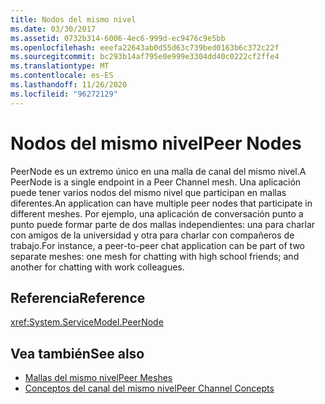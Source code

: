 ```yaml
---
title: Nodos del mismo nivel
ms.date: 03/30/2017
ms.assetid: 0732b314-6006-4ec6-999d-ec9476c9e5bb
ms.openlocfilehash: eeefa22643ab0d55d63c739bed0163b6c372c22f
ms.sourcegitcommit: bc293b14af795e0e999e3304dd40c0222cf2ffe4
ms.translationtype: MT
ms.contentlocale: es-ES
ms.lasthandoff: 11/26/2020
ms.locfileid: "96272129"
---
```

# <a name="peer-nodes"></a><span data-ttu-id="150f9-102">Nodos del mismo nivel</span><span class="sxs-lookup"><span data-stu-id="150f9-102">Peer Nodes</span></span>

<span data-ttu-id="150f9-103">PeerNode es un extremo único en una malla de canal del mismo nivel.</span><span class="sxs-lookup"><span data-stu-id="150f9-103">A PeerNode is a single endpoint in a Peer Channel mesh.</span></span> <span data-ttu-id="150f9-104">Una aplicación puede tener varios nodos del mismo nivel que participan en mallas diferentes.</span><span class="sxs-lookup"><span data-stu-id="150f9-104">An application can have multiple peer nodes that participate in different meshes.</span></span> <span data-ttu-id="150f9-105">Por ejemplo, una aplicación de conversación punto a punto puede formar parte de dos mallas independientes: una para charlar con amigos de la universidad y otra para charlar con compañeros de trabajo.</span><span class="sxs-lookup"><span data-stu-id="150f9-105">For instance, a peer-to-peer chat application can be part of two separate meshes: one mesh for chatting with high school friends; and another for chatting with work colleagues.</span></span>  
  
## <a name="reference"></a><span data-ttu-id="150f9-106">Referencia</span><span class="sxs-lookup"><span data-stu-id="150f9-106">Reference</span></span>  

 <xref:System.ServiceModel.PeerNode>  
  
## <a name="see-also"></a><span data-ttu-id="150f9-107">Vea también</span><span class="sxs-lookup"><span data-stu-id="150f9-107">See also</span></span>

- [<span data-ttu-id="150f9-108">Mallas del mismo nivel</span><span class="sxs-lookup"><span data-stu-id="150f9-108">Peer Meshes</span></span>](peer-meshes.md)
- [<span data-ttu-id="150f9-109">Conceptos del canal del mismo nivel</span><span class="sxs-lookup"><span data-stu-id="150f9-109">Peer Channel Concepts</span></span>](peer-channel-concepts.md)
